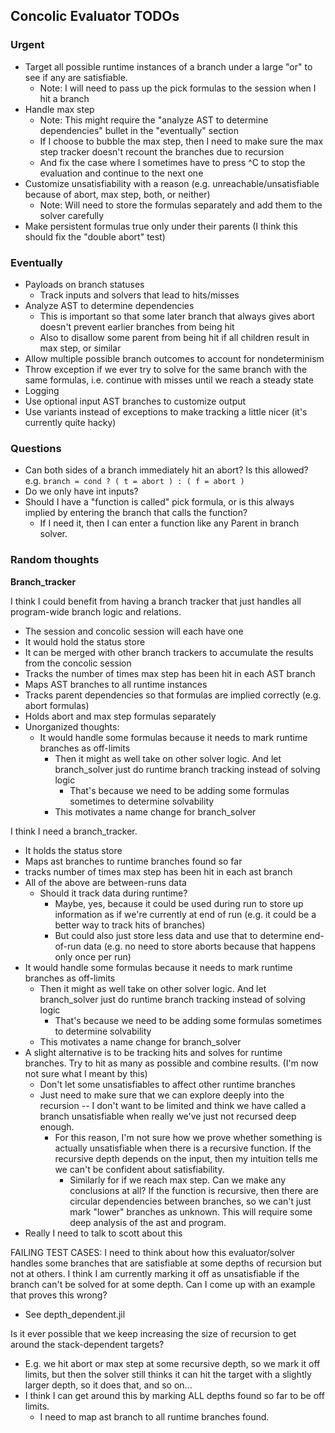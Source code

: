 ## Concolic Evaluator TODOs

### Urgent

* Target all possible runtime instances of a branch under a large "or" to see if any are satisfiable.
  * Note: I will need to pass up the pick formulas to the session when I hit a branch
* Handle max step
  * Note: This might require the "analyze AST to determine dependencies" bullet in the "eventually" section
  * If I choose to bubble the max step, then I need to make sure the max step tracker doesn't recount the branches due to recursion
  * And fix the case where I sometimes have to press ^C to stop the evaluation and continue to the next one
* Customize unsatisfiability with a reason (e.g. unreachable/unsatisfiable because of abort, max step, both, or neither)
  * Note: Will need to store the formulas separately and add them to the solver carefully
* Make persistent formulas true only under their parents (I think this should fix the "double abort" test)

### Eventually

* Payloads on branch statuses
  * Track inputs and solvers that lead to hits/misses
* Analyze AST to determine dependencies
  * This is important so that some later branch that always gives abort doesn't prevent earlier branches from being hit
  * Also to disallow some parent from being hit if all children result in max step, or similar
* Allow multiple possible branch outcomes to account for nondeterminism
* Throw exception if we ever try to solve for the same branch with the same formulas, i.e. continue with misses until we reach a steady state
* Logging
* Use optional input AST branches to customize output
* Use variants instead of exceptions to make tracking a little nicer (it's currently quite hacky)

### Questions

* Can both sides of a branch immediately hit an abort? Is this allowed? e.g. `branch = cond ? ( t = abort ) : ( f = abort )`
* Do we only have int inputs?
* Should I have a "function is called" pick formula, or is this always implied by entering the branch that calls the function?
  * If I need it, then I can enter a function like any Parent in branch solver.

### Random thoughts

**Branch_tracker**

I think I could benefit from having a branch tracker that just handles all program-wide branch logic and relations.
* The session and concolic session will each have one
* It would hold the status store
* It can be merged with other branch trackers to accumulate the results from the concolic session
* Tracks the number of times max step has been hit in each AST branch
* Maps AST branches to all runtime instances
* Tracks parent dependencies so that formulas are implied correctly (e.g. abort formulas)
* Holds abort and max step formulas separately
* Unorganized thoughts:
  * It would handle some formulas because it needs to mark runtime branches as off-limits
    * Then it might as well take on other solver logic. And let branch_solver just do runtime branch tracking instead of solving logic
      * That's because we need to be adding some formulas sometimes to determine solvability
    * This motivates a name change for branch_solver

I think I need a branch_tracker. 
* It holds the status store
* Maps ast branches to runtime branches found so far
* tracks number of times max step has been hit in each ast branch
* All of the above are between-runs data
  * Should it track data during runtime? 
    * Maybe, yes, because it could be used during run to store up information as if we're currently at end of run (e.g. it could be a better way to track hits of branches)
    * But could also just store less data and use that to determine end-of-run data (e.g. no need to store aborts because that happens only once per run)
* It would handle some formulas because it needs to mark runtime branches as off-limits
  * Then it might as well take on other solver logic. And let branch_solver just do runtime branch tracking instead of solving logic
    * That's because we need to be adding some formulas sometimes to determine solvability
  * This motivates a name change for branch_solver
* A slight alternative is to be tracking hits and solves for runtime branches. Try to hit as many as possible and combine results. (I'm now not sure what I meant by this)
  * Don't let some unsatisfiables to affect other runtime branches
  * Just need to make sure that we can explore deeply into the recursion -- I don't want to be limited and think we have called a branch unsatisfiable when really we've just not recursed deep enough.
    * For this reason, I'm not sure how we prove whether something is actually unsatisfiable when there is a recursive function. If the recursive depth depends on the input, then my intuition tells me we can't be confident about satisfiability.
      * Similarly for if we reach max step. Can we make any conclusions at all? If the function is recursive, then there are circular dependencies between branches, so we can't just mark "lower" branches as unknown. This will require some deep analysis of the ast and program.
* Really I need to talk to scott about this

FAILING TEST CASES:
I need to think about how this evaluator/solver handles some branches that are satisfiable
at some depths of recursion but not at others. I think I am currently marking it off as
unsatisfiable if the branch can't be solved for at some depth. Can I come up with an example
that proves this wrong?
* See depth_dependent.jil

Is it ever possible that we keep increasing the size of recursion to get around the stack-dependent
targets? 
* E.g. we hit abort or max step at some recursive depth, so we mark it off limits, but then the solver
  still thinks it can hit the target with a slightly larger depth, so it does that, and so on...
* I think I can get around this by marking ALL depths found so far to be off limits.
  * I need to map ast branch to all runtime branches found.